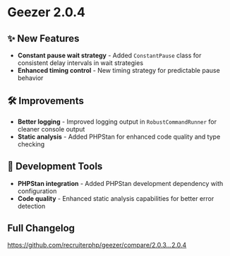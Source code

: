 # Geezer 2.0.4

## ✨ New Features

- **Constant pause wait strategy** - Added `ConstantPause` class for consistent delay intervals in wait strategies
- **Enhanced timing control** - New timing strategy for predictable pause behavior

## 🛠️ Improvements

- **Better logging** - Improved logging output in `RobustCommandRunner` for cleaner console output
- **Static analysis** - Added PHPStan for enhanced code quality and type checking

## 🔧 Development Tools

- **PHPStan integration** - Added PHPStan development dependency with configuration
- **Code quality** - Enhanced static analysis capabilities for better error detection

## Full Changelog

https://github.com/recruiterphp/geezer/compare/2.0.3...2.0.4
